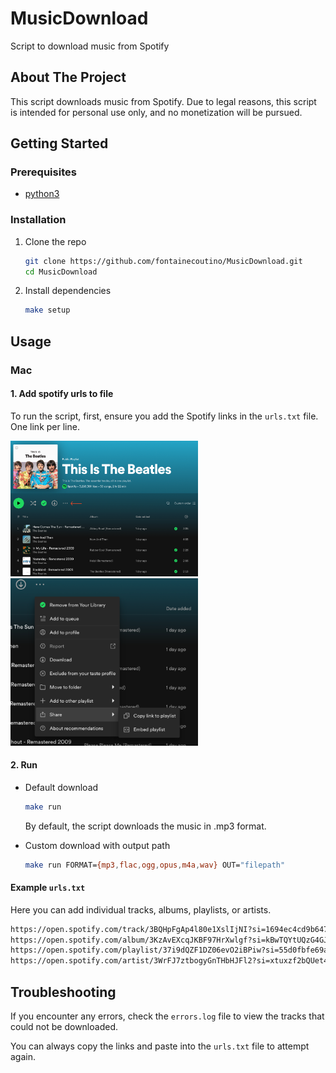 # MusicDownload

Script to download music from Spotify

## About The Project

This script downloads music from Spotify. Due to legal reasons, this script is intended for personal use only, and no monetization will be pursued.

<!-- GETTING STARTED -->
## Getting Started

### Prerequisites
- [python3](https://www.python.org/downloads/) 

### Installation

1. Clone the repo
   ```sh
   git clone https://github.com/fontainecoutino/MusicDownload.git
   cd MusicDownload
   ```

2. Install dependencies
   ```sh
   make setup
   ```

<!-- USAGE EXAMPLES -->
## Usage


### Mac
#### 1. Add spotify urls to file
To run the script, first, ensure you add the Spotify links in the `urls.txt` file. One link per line. 

<p float="left">
    <img src="img/img1.png" alt="image" width="300" height="auto">
    <img src="img/img2.png" alt="image" width="300" height="auto">
</p>

#### 2. Run
* Default download
    ```sh
    make run
    ```
    By default, the script downloads the music in .mp3 format.

* Custom download with output path
    ```sh
    make run FORMAT={mp3,flac,ogg,opus,m4a,wav} OUT="filepath"
    ```
#### Example `urls.txt`
Here you can add individual tracks, albums, playlists, or artists.
```txt
https://open.spotify.com/track/3BQHpFgAp4l80e1XslIjNI?si=1694ec4cd9b64747
https://open.spotify.com/album/3KzAvEXcqJKBF97HrXwlgf?si=kBwTQYtUQzG4GJO-X5dyqQ
https://open.spotify.com/playlist/37i9dQZF1DZ06evO2iBPiw?si=55d0fbfe69a54668
https://open.spotify.com/artist/3WrFJ7ztbogyGnTHbHJFl2?si=xtuxzf2bQUet4KsMI7Ldwg
```

<!-- USAGE EXAMPLES -->
## Troubleshooting
If you encounter any errors, check the `errors.log` file to view the tracks that could not be downloaded. 

You can always copy the links and paste into the `urls.txt` file to attempt again.
